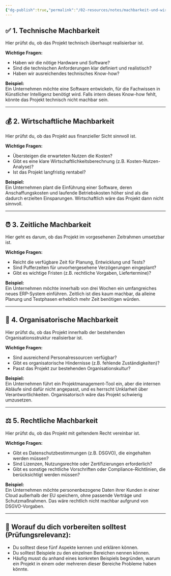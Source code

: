 ```yaml
---
{"dg-publish":true,"permalink":"/02-resources/notes/machbarkeit-und-wirtschaftlichkeit-von-projekten-beurteilen/","tags":["GFN/prüfungsrelevant/AP1/vorbereitung"],"noteIcon":"","updated":"2025-08-26T16:35:05.703+02:00"}
---
```


## ✅ 1. **Technische Machbarkeit**

Hier prüfst du, ob das Projekt technisch überhaupt realisierbar ist.

**Wichtige Fragen:**

- Haben wir die nötige Hardware und Software?
- Sind die technischen Anforderungen klar definiert und realistisch?
- Haben wir ausreichendes technisches Know-how?

**Beispiel:**  
Ein Unternehmen möchte eine Software entwickeln, für die Fachwissen in Künstlicher Intelligenz benötigt wird. Falls intern dieses Know-how fehlt, könnte das Projekt technisch nicht machbar sein.

---

## 💰 2. **Wirtschaftliche Machbarkeit**

Hier prüfst du, ob das Projekt aus finanzieller Sicht sinnvoll ist.

**Wichtige Fragen:**

- Übersteigen die erwarteten Nutzen die Kosten?
- Gibt es eine klare Wirtschaftlichkeitsberechnung (z.B. Kosten-Nutzen-Analyse)?
- Ist das Projekt langfristig rentabel?

**Beispiel:**  
Ein Unternehmen plant die Einführung einer Software, deren Anschaffungskosten und laufende Betriebskosten höher sind als die dadurch erzielten Einsparungen. Wirtschaftlich wäre das Projekt dann nicht sinnvoll.

---

## ⏰ 3. **Zeitliche Machbarkeit**

Hier geht es darum, ob das Projekt im vorgesehenen Zeitrahmen umsetzbar ist.

**Wichtige Fragen:**

- Reicht die verfügbare Zeit für Planung, Entwicklung und Tests?
- Sind Pufferzeiten für unvorhergesehene Verzögerungen eingeplant?
- Gibt es wichtige Fristen (z.B. rechtliche Vorgaben, Liefertermine)?

**Beispiel:**  
Ein Unternehmen möchte innerhalb von drei Wochen ein umfangreiches neues ERP-System einführen. Zeitlich ist dies kaum machbar, da alleine Planung und Testphasen erheblich mehr Zeit benötigen würden.

---

## 📌 4. **Organisatorische Machbarkeit**

Hier prüfst du, ob das Projekt innerhalb der bestehenden Organisationsstruktur realisierbar ist.

**Wichtige Fragen:**

- Sind ausreichend Personalressourcen verfügbar?
- Gibt es organisatorische Hindernisse (z.B. fehlende Zuständigkeiten)?
- Passt das Projekt zur bestehenden Organisationskultur?

**Beispiel:**  
Ein Unternehmen führt ein Projektmanagement-Tool ein, aber die internen Abläufe sind dafür nicht angepasst, und es herrscht Unklarheit über Verantwortlichkeiten. Organisatorisch wäre das Projekt schwierig umzusetzen.

---

## ⚖️ 5. **Rechtliche Machbarkeit**

Hier prüfst du, ob das Projekt mit geltendem Recht vereinbar ist.

**Wichtige Fragen:**

- Gibt es Datenschutzbestimmungen (z.B. DSGVO), die eingehalten werden müssen?
- Sind Lizenzen, Nutzungsrechte oder Zertifizierungen erforderlich?
- Gibt es sonstige rechtliche Vorschriften oder Compliance-Richtlinien, die berücksichtigt werden müssen?

**Beispiel:**  
Ein Unternehmen möchte personenbezogene Daten ihrer Kunden in einer Cloud außerhalb der EU speichern, ohne passende Verträge und Schutzmaßnahmen. Das wäre rechtlich nicht machbar aufgrund von DSGVO-Vorgaben.

---

## 📌 **Worauf du dich vorbereiten solltest (Prüfungsrelevanz):**

- Du solltest diese fünf Aspekte kennen und erklären können.
- Du solltest Beispiele zu den einzelnen Bereichen nennen können.
- Häufig musst du anhand eines konkreten Beispiels begründen, warum ein Projekt in einem oder mehreren dieser Bereiche Probleme haben könnte.

